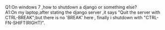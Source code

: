 Q1:On windows 7 ,how to shutdown a django or something else?<br/>
A1:On my laptop,after stating the django server ,it says "Quit the server with CTRL-BREAK";but there is no 'BREAK' here , finally i shutdown with "CTRL-FN-SHIFT(RIGHT)".
